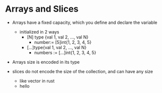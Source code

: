 # Arrays and Slices

- Arrays have a fixed capacity, which you define and declare the variable
    - initialized in 2 ways
        - [N] type {val 1, val 2, ..., val N}
            - number:= [5]int{1, 2, 3, 4, 5}
        - [...]type{val 1, val 2, ..., val N}
            - numbers := [...]int{1, 2, 3, 4, 5}

- Arrays size is encoded in its type

- slices do not encode the size of the collection, and can have any size
    - like vector in rust 
    - hello 
